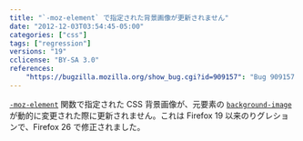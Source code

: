 ```yaml
---
title: "`-moz-element` で指定された背景画像が更新されません"
date: "2012-12-03T03:54:45-05:00"
categories: ["css"]
tags: ["regression"]
versions: "19"
cclicense: "BY-SA 3.0"
references:
    "https://bugzilla.mozilla.org/show_bug.cgi?id=909157": "Bug 909157 – -moz-element background fails to update after image reloads"
---
```

[`-moz-element`](https://developer.mozilla.org/ja/docs/Web/CSS/-moz-element) 関数で指定された CSS 背景画像が、元要素の [`background-image`](https://developer.mozilla.org/ja/docs/Web/CSS/background-image) が動的に変更された際に更新されません。これは Firefox 19 以来のりグレションで、Firefox 26 で修正されました。

